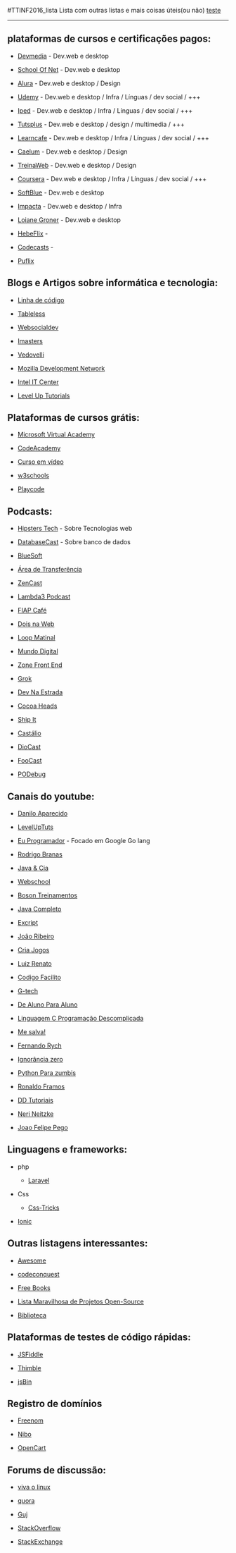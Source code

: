 #TTINF2016_lista
Lista com outras listas e mais coisas úteis(ou não)
[teste](#podcasts)

---

## plataformas de cursos e certificações pagos:
 
   * [Devmedia](http://www.devmedia.com.br/) - Dev.web e desktop
 
   * [School Of Net](https://www.schoolofnet.com/) - Dev.web e desktop
 
   * [Alura](https://www.alura.com.br/) - Dev.web e desktop / Design
 
   * [Udemy](https://www.udemy.com/) - Dev.web e desktop / Infra /  Línguas / dev social / +++
 
   * [Iped](https://www.iped.com.br) - Dev.web e desktop / Infra /  Línguas / dev social / +++
 
   * [Tutsplus](https://tutsplus.com/) - Dev.web e desktop / design / multimedia / +++
 
   * [Learncafe](https://www.learncafe.com/) - Dev.web e desktop / Infra /  Línguas / dev social / +++
 
   * [Caelum](https://www.caelum.com.br) - Dev.web e desktop / Design
 
   * [TreinaWeb](https://www.treinaweb.com.br/) - Dev.web e desktop / Design
 
   * [Coursera](https://www.coursera.org) - Dev.web e desktop / Infra /  Línguas / dev social / +++
 
   * [SoftBlue](http://www.softblue.com.br/) - Dev.web e desktop
 
   * [Impacta](http://www.impacta.com.br/) - Dev.web e desktop / Infra 
 
   * [Loiane Groner](http://loiane.com/) - Dev.web e desktop
   
   * [HebeFlix](https://hebeflix.design/) - 
   
   * [Codecasts](https://codecasts.com.br/lesson) - 
   
   * [Puflix](https://app.puflix.com/)
 
 
## Blogs  e Artigos sobre informática e tecnologia:
 
   * [Linha de código](http://www.linhadecodigo.com.br/)
 
   * [Tableless](https://tableless.com.br/)
 
   * [Websocialdev](http://websocialdev.com/)
 
   * [Imasters](http://imasters.com.br/)
   
   * [Vedovelli](http://www.vedovelli.com.br/)
 
   * [Mozilla Development Network](https://developer.mozilla.org/pt-BR/)
 
   * [Intel IT Center](http://www.intel.com.br/content/www/br/pt/it-management/intel-it/it-managers.html)
 
   * [Level Up Tutorials](https://leveluptutorials.com/)
 
 
## Plataformas de cursos grátis:
 
   * [Microsoft Virtual Academy](https://mva.microsoft.com/)
   
   * [CodeAcademy](https://www.codecademy.com/pt)
 
   * [Curso em vídeo](http://www.cursoemvideo.com/)
 
   * [w3schools](https://www.w3schools.com/)
 
   * [Playcode](https://playcode.com.br)
 
 
## Podcasts:
 
   * [Hipsters Tech](http://hipsters.tech) - Sobre Tecnologias web
   
   * [DatabaseCast](http://databasecast.com.br) - Sobre banco de dados
   
   * [BlueSoft](http://labs.bluesoft.com.br/category/podcast/)
   
   * [Área de Transferência](http://areadetransferencia.com.br/)
   
   * [ZenCast](https://soundcloud.com/software-zen)
   
   * [Lambda3 Podcast](https://itunes.apple.com/br/podcast/lambda3-podcast/id1115313672)
   
   * [FIAP Café](https://itunes.apple.com/br/podcast/fiap-cafe/id466766842)
   
   * [Dois na Web](https://itunes.apple.com/br/podcast/cristina-de-luca-dois-na-web/id436938246)
   
   * [Loop Matinal](https://itunes.apple.com/br/podcast/loop-matinal/id1053245743)
   
   * [Mundo Digital](https://itunes.apple.com/br/podcast/cbn-ethevaldo-siqueira-mundo/id373605889)
   
   * [Zone Front End](http://zofe.com.br/)
   
   * [Grok](http://www.grokpodcast.com/)
   
   * [Dev Na Estrada](http://devnaestrada.com.br/)
   
   * [Cocoa Heads](http://www.cocoaheads.com.br/)
   
   * [Ship It](https://soundcloud.com/rdshipit)
   
   * [Castálio](http://castalio.info/)
   
   * [DioCast](http://www.diolinux.com.br/search/label/DioCast)
   
   * [FooCast](http://foocast.io/)
   
   * [PODebug](http://www.podebug.com/)
   
 
## Canais do youtube:
   
   * [Danilo Aparecido](https://www.youtube.com/user/Didox59)
 
   * [LevelUpTuts](https://www.youtube.com/user/LevelUpTuts)
   
   * [Eu Programador](https://www.youtube.com/channel/UC7c2c7E1L9xhCinShl8-iZA) - Focado em Google Go lang
 
   * [Rodrigo Branas](https://www.youtube.com/user/rodrigobranas)
   
   * [Java & Cia](https://www.youtube.com/user/java8cia)
 
   * [Webschool](https://www.youtube.com/channel/UCKdo1RaF8gzfhvkOdZv_ojg)
 
   * [Boson Treinamentos](https://www.youtube.com/user/bosontreinamentos)
 
   * [Java Completo](https://www.youtube.com/user/javacompleto)
 
   * [Excript](https://www.youtube.com/user/excriptvideo)
 
   * [João Ribeiro](https://www.youtube.com/user/JLDRPT)
 
   * [Cria Jogos](https://www.youtube.com/user/criajogo/videos)
   
   * [Luiz Renato](https://www.youtube.com/user/luizrenato87)
 
   * [Codigo Facilito](https://www.youtube.com/user/codigofacilito)
   
   * [G-tech](https://www.youtube.com/user/gtechinfor)
   
   * [De Aluno Para Aluno](https://www.youtube.com/user/italogross)
 
   * [Linguagem C Programação Descomplicada](https://www.youtube.com/user/progdescomplicada)
   
   * [Me salva!](https://www.youtube.com/user/migandorffy)
 
   * [Fernando Rych](https://www.youtube.com/channel/UC8yjEZ7-hroweXUgjPMwXNQ)
 
   * [Ignorância zero](https://www.youtube.com/channel/UCmjj41YfcaCpZIkU-oqVIIw)
 
   * [Python Para zumbis](https://www.youtube.com/channel/UCripRddD4BnaMcU833ExuwA)
   
   * [Ronaldo Framos](https://www.youtube.com/user/ronaldoframos)
 
   * [DD Tutoriais](https://www.youtube.com/user/TheDDTUTORIAIS)
 
   * [Neri Neitzke](https://www.youtube.com/user/nerineitzke/featured)
 
   * [Joao Felipe Pego](https://www.youtube.com/user/Jua0o0o/featured)
 
## Linguagens e frameworks:
   * php
       * [Laravel](https://laracasts.com/)
 
   * Css
       * [Css-Tricks](https://css-tricks.com)
   
   * [Ionic](http://ionicframework.com)
 
## Outras listagens interessantes:
 
   * [Awesome](https://github.com/sindresorhus/awesome)
 
   * [codeconquest](http://www.codeconquest.com/27-websites-where-you-can-learn-to-code-today/)
   
   * [Free Books](https://github.com/vhf/free-programming-books/blob/master/free-programming-books-pt_BR.md)
   
   * [Lista Maravilhosa de Projetos Open-Source](https://github.com/camilatigre/listamaravilhosaopensource)
   
   * [Biblioteca](https://github.com/cerebrobr/biblioteca)
   
   
 
## Plataformas de testes de código rápidas:
 
   * [JSFiddle](https://jsfiddle.net/)
 
   * [Thimble](https://thimble.mozilla.org)
 
   * [jsBin](http://jsbin.com/)
 
## Registro de domínios
   * [Freenom](http://www.freenom.com)
 
   * [Nibo](https://www.nibo.com.br/)
 
   * [OpenCart](http://www.opencart.com/)
 
## Forums de discussão:
 
   * [viva o linux](http://vivaolinux.com.br/)
 
   * [quora](https://www.quora.com/)
 
   * [Guj](http://www.guj.com.br/)
 
   * [StackOverflow](http://stackoverflow.com/)
   
   * [StackExchange](https://stackexchange.com)

